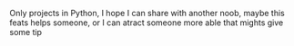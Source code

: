 Only projects in Python, I hope I can share with another noob, maybe this feats helps someone, or I can atract someone more able that mights give some tip
